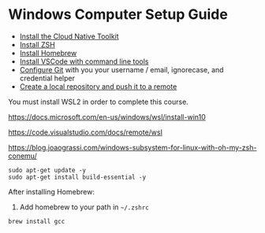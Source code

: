 # Windows Computer Setup Guide

- [Install the Cloud Native Toolkit](./computer-setup/cloudnative-toolkit.md)
- [Install ZSH](./computer-setup/zsh.md)
- [Install Homebrew](./computer-setup/homebrew.md)
- [Install VSCode with command line tools](./computer-setup/visual-studio-code.md)
- [Configure Git](./git/readme.md) with you your username / email, ignorecase, and credential helper
- [Create a local repository and push it to a remote](./gogs/readme.md)


You must install WSL2 in order to complete this course.

https://docs.microsoft.com/en-us/windows/wsl/install-win10

https://code.visualstudio.com/docs/remote/wsl

https://blog.joaograssi.com/windows-subsystem-for-linux-with-oh-my-zsh-conemu/

```
sudo apt-get update -y
sudo apt-get install build-essential -y
```

After installing Homebrew:

1. Add homebrew to your path in `~/.zshrc`

```
brew install gcc
```
